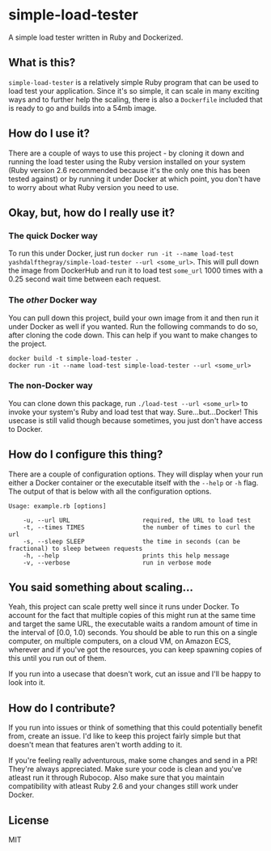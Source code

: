 # simple-load-tester

A simple load tester written in Ruby and Dockerized.

## What is this?

`simple-load-tester` is a relatively simple Ruby program that can be used to load test your application. Since it's so simple, it can scale in many exciting ways and to further help the scaling, there is also a `Dockerfile` included that is ready to go and builds into a 54mb image.

## How do I use it?

There are a couple of ways to use this project - by cloning it down and running the load tester using the Ruby version installed on your system (Ruby version 2.6 recommended because it's the only one this has been tested against) or by running it under Docker at which point, you don't have to worry about what Ruby version you need to use.

## Okay, but, how do I really use it?

### The quick Docker way

To run this under Docker, just run `docker run -it --name load-test yashdalfthegray/simple-load-tester --url <some_url>`. This will pull down the image from DockerHub and run it to load test `some_url` 1000 times with a 0.25 second wait time between each request.

### The _other_ Docker way

You can pull down this project, build your own image from it and then run it under Docker as well if you wanted. Run the following commands to do so, after cloning the code down. This can help if you want to make changes to the project.

```shell
docker build -t simple-load-tester .
docker run -it --name load-test simple-load-tester --url <some_url>
```

### The non-Docker way

You can clone down this package, run `./load-test --url <some_url>` to invoke your system's Ruby and load test that way. Sure...but...Docker! This usecase is still valid though because sometimes, you just don't have access to Docker.

## How do I configure this thing?

There are a couple of configuration options. They will display when your run either a Docker container or the executable itself with the `--help` or `-h` flag. The output of that is below with all the configuration options.

```shell
Usage: example.rb [options]

    -u, --url URL                    required, the URL to load test
    -t, --times TIMES                the number of times to curl the url
    -s, --sleep SLEEP                the time in seconds (can be fractional) to sleep between requests
    -h, --help                       prints this help message
    -v, --verbose                    run in verbose mode
```

## You said something about scaling...

Yeah, this project can scale pretty well since it runs under Docker. To account for the fact that multiple copies of this might run at the same time and target the same URL, the executable waits a random amount of time in the interval of [0.0, 1.0) seconds. You should be able to run this on a single computer, on multiple computers, on a cloud VM, on Amazon ECS, wherever and if you've got the resources, you can keep spawning copies of this until you run out of them.

If you run into a usecase that doesn't work, cut an issue and I'll be happy to look into it.

## How do I contribute?

If you run into issues or think of something that this could potentially benefit from, create an issue. I'd like to keep this project fairly simple but that doesn't mean that features aren't worth adding to it.

If you're feeling really adventurous, make some changes and send in a PR! They're always appreciated. Make sure your code is clean and you've atleast run it through Rubocop. Also make sure that you maintain compatibility with atleast Ruby 2.6 and your changes still work under Docker.

## License

MIT
